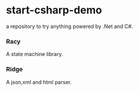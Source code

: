 start-csharp-demo
=================

a repository to try anything powered by .Net and C#.


### Racy

A state machine library.

### Ridge

A json,xml and html parser.